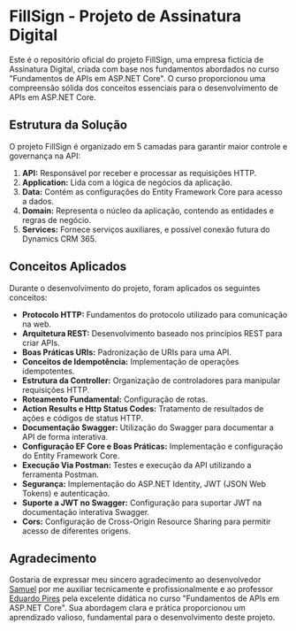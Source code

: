 

<h1>FillSign - Projeto de Assinatura Digital</h1>

<p>Este é o repositório oficial do projeto FillSign, uma empresa fictícia de Assinatura Digital, criada com base nos fundamentos abordados no curso "Fundamentos de APIs em ASP.NET Core". O curso proporcionou uma compreensão sólida dos conceitos essenciais para o desenvolvimento de APIs em ASP.NET Core.</p>

<!-- Estrutura da Solução -->

<h2>Estrutura da Solução</h2>

<p>O projeto FillSign é organizado em 5 camadas para garantir maior controle e governança na API:</p>

<ol>
  <li><strong>API:</strong> Responsável por receber e processar as requisições HTTP.</li>
  <li><strong>Application:</strong> Lida com a lógica de negócios da aplicação.</li>
  <li><strong>Data:</strong> Contém as configurações do Entity Framework Core para acesso a dados.</li>
  <li><strong>Domain:</strong> Representa o núcleo da aplicação, contendo as entidades e regras de negócio.</li>
  <li><strong>Services:</strong> Fornece serviços auxiliares, e possível conexão futura do Dynamics CRM 365.</li>
</ol>

<h2>Conceitos Aplicados</h2>

<p>Durante o desenvolvimento do projeto, foram aplicados os seguintes conceitos:</p>

<ul>
  <li><strong>Protocolo HTTP:</strong> Fundamentos do protocolo utilizado para comunicação na web.</li>
  <li><strong>Arquitetura REST:</strong> Desenvolvimento baseado nos princípios REST para criar APIs.</li>
  <li><strong>Boas Práticas URIs:</strong> Padronização de URIs para uma API.</li>
  <li><strong>Conceitos de Idempotência:</strong> Implementação de operações idempotentes.</li>
  <li><strong>Estrutura da Controller:</strong> Organização de controladores para manipular requisições HTTP.</li>
  <li><strong>Roteamento Fundamental:</strong> Configuração de rotas.</li>
  <li><strong>Action Results e Http Status Codes:</strong> Tratamento de resultados de ações e códigos de status HTTP.</li>
  <li><strong>Documentação Swagger:</strong> Utilização do Swagger para documentar a API de forma interativa.</li>
  <li><strong>Configuração EF Core e Boas Práticas:</strong> Implementação e configuração do Entity Framework Core.</li>
  <li><strong>Execução Via Postman:</strong> Testes e execução da API utilizando a ferramenta Postman.</li>
  <li><strong>Segurança:</strong> Implementação do ASP.NET Identity, JWT (JSON Web Tokens) e autenticação.</li>
  <li><strong>Suporte a JWT no Swagger:</strong> Configuração para suportar JWT na documentação interativa Swagger.</li>
  <li><strong>Cors:</strong> Configuração de Cross-Origin Resource Sharing para permitir acesso de diferentes origens.</li>
</ul>
</ul>


<h2>Agradecimento</h2>

<p>Gostaria de expressar meu sincero agradecimento ao desenvolvedor <a href="https://github.com/samuelfsantos ">Samuel</a> por me auxiliar tecnicamente e profissionalmente e ao professor <a href="https://github.com/EduardoPires">Eduardo Pires</a> pela excelente didática no curso "Fundamentos de APIs em ASP.NET Core". Sua abordagem clara e prática proporcionou um aprendizado valioso, fundamental para o desenvolvimento deste projeto.</p>
